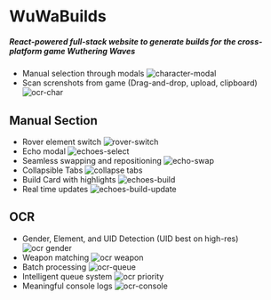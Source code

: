 # WuWaBuilds
##### React-powered full-stack website to generate builds for the cross-platform game Wuthering Waves

- Manual selection through modals
![character-modal](https://github.com/user-attachments/assets/379fe736-6cfe-4c45-8455-ba6f953e7d37)
- Scan screnshots from game (Drag-and-drop, upload, clipboard)
![ocr-char](https://github.com/user-attachments/assets/45c56119-4ec7-4df8-b314-7c2240930cbd)


## Manual Section
- Rover element switch
![rover-switch](https://github.com/user-attachments/assets/657b098f-6eed-4fb6-9c81-21612f6f2cbc)
- Echo modal
![echoes-select](https://github.com/user-attachments/assets/77fcebdb-c27f-4bf1-8f2a-a1737570919b)
- Seamless swapping and repositioning
![echo-swap](https://github.com/user-attachments/assets/3370a048-654c-44e9-b393-d95c1d64729e)
- Collapsible Tabs
![collapse tabs](https://github.com/user-attachments/assets/a2e163fb-be53-4888-8a9d-18a6c195eb70)
- Build Card with highlights
![echoes-build](https://github.com/user-attachments/assets/d0e3d1e8-24f6-40c2-980c-0f6ab5b10697)
- Real time updates
![echoes-build-update](https://github.com/user-attachments/assets/f0381998-53ce-4235-a34e-4f2ff3e831d3)

## OCR 
- Gender, Element, and UID Detection (UID best on high-res)
![ocr gender](https://github.com/user-attachments/assets/766100bd-5dc4-4d68-9346-26f46251a575)
- Weapon matching
![ocr weapon](https://github.com/user-attachments/assets/9e74dfca-f49b-4097-b865-a9f2251a0b82)
- Batch processing
![ocr-queue](https://github.com/user-attachments/assets/5e3fcbcf-6faf-404d-bc2a-aa6ad4c71548)
- Intelligent queue system
![ocr priority](https://github.com/user-attachments/assets/18a4caa1-9f28-4eb2-a2cb-a0550796ba24)
- Meaningful console logs
![ocr-console](https://github.com/user-attachments/assets/3147ddb9-0ac9-49b5-8126-0dad21aace3f)